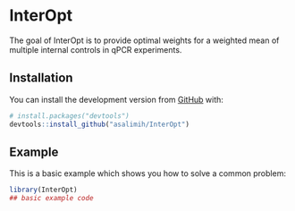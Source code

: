 
<!-- README.md is generated from README.Rmd. Please edit that file -->

# InterOpt

<!-- badges: start -->

<!-- badges: end -->

The goal of InterOpt is to provide optimal weights for a weighted mean
of multiple internal controls in qPCR experiments.

## Installation

You can install the development version from
[GitHub](https://github.com/) with:

``` r
# install.packages("devtools")
devtools::install_github("asalimih/InterOpt")
```

## Example

This is a basic example which shows you how to solve a common problem:

``` r
library(InterOpt)
## basic example code
```
